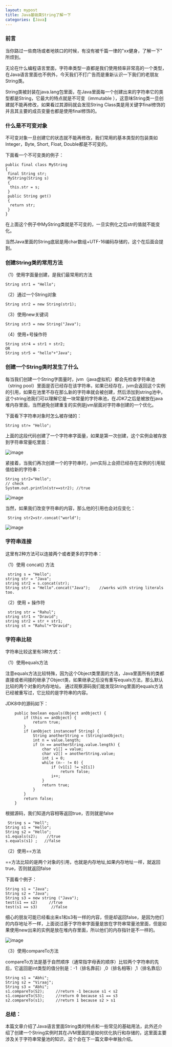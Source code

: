 ```yaml
---
layout: mypost
title: Java基础类String了解一下
categories: [Java]
---
```




### 前言

当你路过一些商场或者地铁口的时候，有没有被千篇一律的"xx健身，了解一下" 所烦到。

无论在什么编程语言里面，字符串类型一直都是我们使用频率非常高的一个类型，在Java语言里面也不例外，今天我们不打广告而是重新认识一下我们的老朋友String类。

String类被封装在java.lang包里面，在Java里面每一个创建出来的字符串它的类型都是String，它最大的特点就是不可变（immutable ），这意味String类一旦创建就不能再修改，如果看过其源码就会发现String Class类是用关键字final修饰的并且其主要的成员变量也都是使用final修饰的。

### 什么是不可变对象
不可变对象一旦创建它的状态就不能再修改，我们常用的基本类型的包装类如Integer，Byte, Short, Float, Double都是不可变的。


下面看一个不可变类的例子：

````
public final class MyString
{
 final String str;
 MyString(String s)
 {
  this.str = s;
 }
 public String get()
 {
  return str;
 }
}
````

在上面这个例子中MyString类就是不可变的，一旦实例化之后str的值就不能变化。

当然Java里面的String底层是用char数组+UTF-16编码存储的，这个在后面会提到。


### 创建String类的常用方法

（1）使用字面量创建，是我们最常用的方法

````
String str1 = "Hello";
````

（2）通过一个String对象

````
String str2 = new String(str1);
````

（3）使用new关键词
````
String str3 = new String("Java");
````

（4）使用+号操作符
````
String str4 = str1 + str2;
OR
String str5 = "hello"+"Java";
````

### 创建一个String类时发生了什么

每当我们创建一个String字面量时，jvm（java虚拟机）都会先检查字符串池（string pool）里面是否已经存在该字符串，如果已经存在，jvm会返回这个实例的引用，如果在池里不存在那么新的字符串就会被创建，然后添加到string池中，这个string池我们可以理解它是一块常量的字符串池，在JDK7之后是被放在java堆内存里面，当然避免创建重复的实例是jvm层面对字符串创建的一个优化。

下面看下字符串对象时怎么被存储的：

````
String str= "Hello";
````
上面的这段代码创建了一个字符串字面量，如果是第一次创建，这个实例会被存放到字符串常量吃里面：

![image](https://www.studytonight.com/java/images/java-string1.jpg)

紧接着，当我们再次创建一个的字符串时，jvm实际上会把已经存在实例的引用赋值给新的字符串：
````
String str2="Hello";
// check
System.out.println(str==str2); //true
````
![image](https://www.studytonight.com/java/images/java-string2.jpg)

 当然，如果我们改变字符串的内容，那么他的引用也会对应变化：
````
 String str2=str.concat("world");
````

![image](https://www.studytonight.com/java/images/java-string3.jpg)


 ### 字符串连接

 这里有2种方法可以连接两个或者更多的字符串：

 （1）使用 concat() 方法

````
 string s = "Hello";
string str = "Java";
string str2 = s.concat(str);
String str1 = "Hello".concat("Java");    //works with string literals too.
````


 （2）使用 + 操作符

````
 string str = "Rahul";
string str1 = "Dravid";
string str2 = str + str1;
string st = "Rahul"+"Dravid";
````

 ### 字符串比较

 字符串比较这里有3种方式：

 （1）使用equals方法

 注意equals方法比较特殊，因为这个Object类里面的方法，Java里面所有的类都直接或者间接的继承了Object类，如果继承之后没有重写equals方法，那么默认比较的两个对象的内存地址。
通过观察源码我们能发现String里面的equals方法已经被重写过，它比较的是字符串的内容。

JDK8中的源码如下：
````
    public boolean equals(Object anObject) {
        if (this == anObject) {
            return true;
        }
        if (anObject instanceof String) {
            String anotherString = (String)anObject;
            int n = value.length;
            if (n == anotherString.value.length) {
                char v1[] = value;
                char v2[] = anotherString.value;
                int i = 0;
                while (n-- != 0) {
                    if (v1[i] != v2[i])
                        return false;
                    i++;
                }
                return true;
            }
        }
        return false;
    }
````

 根据源码，我们知道内容相等返回true，否则就是false
````
 String s = "Hell";
String s1 = "Hello";
String s2 = "Hello";
s1.equals(s2);    //true
s.equals(s1) ;   //false
````

  （2）使用==方法

==方法比较的是两个对象的引用，也就是内存地址,如果内存地址一样，就返回true，否则就返回false

下面看个例子：
````
String s1 = "Java";
String s2 = "Java";
String s3 = new string ("Java");
test(s1 == s2)     //true
test(s1 == s3)      //false
````

细心的朋友可能已经看出来s1和s3有一样的内容，但是却返回false，是因为他们的内存地址不一样，上面说过基于字符串字面量是放在字符串常量池里面，但是如果使用new出来的实例是放在堆内存里面，所以他们的内存指针是不一样的。



   ![image](https://www.studytonight.com/java/images/not-equals-operator.png)

   （3）使用compareTo方法

   compareTo方法是基于自然顺序（通常指字母表的顺序）比较两个字符串的先后，它返回是int类型的值分别是：-1（排名靠前）,0（排名相等）,1（排名靠后）
````
String s1 = "Abhi";
String s2 = "Viraaj";
String s3 = "Abhi";
s1.compareTo(S2);     //return -1 because s1 < s2
s1.compareTo(S3);     //return 0 because s1 == s3
s2.compareTo(s1);     //return 1 because s2 > s1
````

### 总结：

本篇文章介绍了Java语言里面String类的特点和一些常见的基础用法，此外还介绍了创建一个String实例时其在JVM里面的是如何优化执行和存储的，这里面主要涉及关于字符串常量池的知识，这个会在下一篇文章中单独介绍。